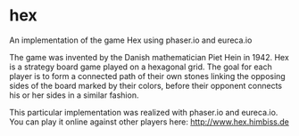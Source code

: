 # hex
An implementation of the game Hex using phaser.io and eureca.io

The game was invented by the Danish mathematician Piet Hein in 1942.
Hex is a strategy board game played on a hexagonal grid.
The goal for each player is to form a connected path of their own stones linking the opposing sides of the board marked by their colors, before their opponent connects his or her sides in a similar fashion.

This particular implementation was realized with phaser.io and eureca.io.
You can play it online against other players here: http://www.hex.himbiss.de
